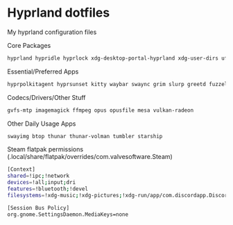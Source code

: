 # Hyprland dotfiles

My hyprland configuration files 

Core Packages
```bash
hyprland hypridle hyprlock xdg-desktop-portal-hyprland xdg-user-dirs ufw fwupd nano
```

Essential/Preferred Apps
```bash
hyprpolkitagent hyprsunset kitty waybar swaync grim slurp greetd fuzzel swww ttf-dejavu ttf-dejavu-nerd cantarell-fonts
```

Codecs/Drivers/Other Stuff
```bash
gvfs-mtp imagemagick ffmpeg opus opusfile mesa vulkan-radeon
```

Other Daily Usage Apps
```bash
swayimg btop thunar thunar-volman tumbler starship
```

Steam flatpak permissions (.local/share/flatpak/overrides/com.valvesoftware.Steam)
```bash
[Context]
shared=!ipc;!network
devices=!all;input;dri
features=!bluetooth;!devel
filesystems=!xdg-music;!xdg-pictures;!xdg-run/app/com.discordapp.Discord

[Session Bus Policy]
org.gnome.SettingsDaemon.MediaKeys=none
```

